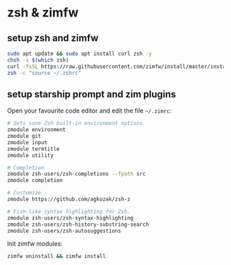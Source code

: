 # zsh & zimfw

## setup zsh and zimfw

```bash
sudo apt update && sudo apt install curl zsh -y
chsh -s $(which zsh)
curl -fsSL https://raw.githubusercontent.com/zimfw/install/master/install.zsh | zsh
zsh -c "source ~/.zshrc"
```

## setup starship prompt and zim plugins

Open your favourite code editor and edit the file `~/.zimrc`:

```bash
# Sets sane Zsh built-in environment options.
zmodule environment
zmodule git
zmodule input
zmodule termtitle
zmodule utility

# Completion
zmodule zsh-users/zsh-completions --fpath src
zmodule completion

# Customize
zmodule https://github.com/agkozak/zsh-z

# Fish-like syntax highlighting for Zsh.
zmodule zsh-users/zsh-syntax-highlighting
zmodule zsh-users/zsh-history-substring-search
zmodule zsh-users/zsh-autosuggestions
```

Init zimfw modules:

```bash
zimfw uninstall && zimfw install
```